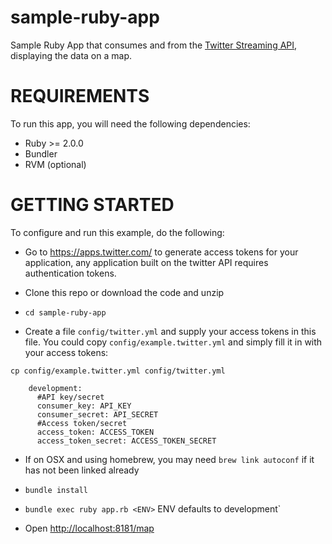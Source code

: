 sample-ruby-app
=================

Sample Ruby App that consumes and from the [Twitter Streaming API](https://dev.twitter.com/docs/api/streaming),
displaying the data on a map.

REQUIREMENTS
============

To run this app, you will need the following dependencies:

- Ruby >= 2.0.0
- Bundler
- RVM (optional)


GETTING STARTED
============

To configure and run this example, do the following:

- Go to https://apps.twitter.com/ to generate access tokens for your application, any application built on the twitter API requires authentication tokens. 

- Clone this repo or download the code and unzip

- `cd sample-ruby-app`

- Create a file `config/twitter.yml` and supply your access tokens in this file. You could copy `config/example.twitter.yml` and simply fill it in with your access tokens:

 `cp config/example.twitter.yml config/twitter.yml`
 
```
    development:
      #API key/secret
      consumer_key: API_KEY
      consumer_secret: API_SECRET
      #Access token/secret
      access_token: ACCESS_TOKEN
      access_token_secret: ACCESS_TOKEN_SECRET
```

- If on OSX and using homebrew, you may need `brew link autoconf` if it has not been linked already

- `bundle install`

- `bundle exec ruby app.rb <ENV>` ENV defaults to development`

- Open [http://localhost:8181/map](http://localhost:8181/map)




